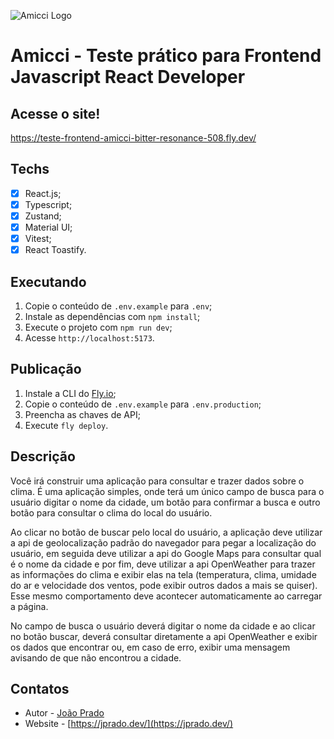 <img src="https://images.sympla.com.br/62f50b75e7404.png" alt="Amicci Logo"></img>

# Amicci - Teste prático para Frontend Javascript React Developer

## Acesse o site!

https://teste-frontend-amicci-bitter-resonance-508.fly.dev/

## Techs

- [x] React.js;
- [x] Typescript;
- [x] Zustand;
- [x] Material UI;
- [x] Vitest;
- [x] React Toastify.

## Executando

1. Copie o conteúdo de `.env.example` para `.env`;
2. Instale as dependências com `npm install`;
3. Execute o projeto com `npm run dev`;
4. Acesse `http://localhost:5173`.

## Publicação

1. Instale a CLI do [Fly.io](https://fly.io/docs/hands-on/install-flyctl/);
2. Copie o conteúdo de `.env.example` para `.env.production`;
3. Preencha as chaves de API;
4. Execute `fly deploy`.

## Descrição

Você irá construir uma aplicação para consultar e trazer dados sobre o clima. É uma
aplicação simples, onde terá um único campo de busca para o usuário digitar o
nome da cidade, um botão para confirmar a busca e outro botão para consultar o
clima do local do usuário.

Ao clicar no botão de buscar pelo local do usuário, a aplicação deve utilizar a api de
geolocalização padrão do navegador para pegar a localização do usuário, em
seguida deve utilizar a api do Google Maps para consultar qual é o nome da cidade
e por fim, deve utilizar a api OpenWeather para trazer as informações do clima e
exibir elas na tela (temperatura, clima, umidade do ar e velocidade dos ventos, pode
exibir outros dados a mais se quiser). Esse mesmo comportamento deve acontecer
automaticamente ao carregar a página.

No campo de busca o usuário deverá digitar o nome da cidade e ao clicar no botão
buscar, deverá consultar diretamente a api OpenWeather e exibir os dados que
encontrar ou, em caso de erro, exibir uma mensagem avisando de que não
encontrou a cidade.

## Contatos

- Autor - [João Prado](https://www.linkedin.com/in/jppradoleal/)
- Website - [https://jprado.dev/](https://jprado.dev/)
